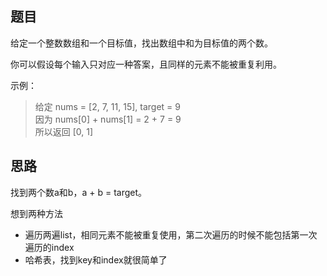 ## 题目

给定一个整数数组和一个目标值，找出数组中和为目标值的两个数。

你可以假设每个输入只对应一种答案，且同样的元素不能被重复利用。

示例：

> 给定 nums = [2, 7, 11, 15], target = 9  
因为 nums[0] + nums[1] = 2 + 7 = 9  
所以返回 [0, 1]

## 思路

找到两个数a和b，a + b = target。

想到两种方法
- 遍历两遍list，相同元素不能被重复使用，第二次遍历的时候不能包括第一次遍历的index
- 哈希表，找到key和index就很简单了